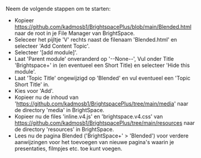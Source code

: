 Neem de volgende stappen om te starten:  

  - Kopieer https://github.com/kadmosb1/BrightspacePlus/blob/main/Blended.html naar de root in je File Manager van BrightSpace.
  - Seleceer het pijltje 'V' rechts naast de filenaam 'Blended.html' en selecteer 'Add Content Topic'.
  - Selecteer '[add module]'.
  - Laat 'Parent module' onveranderd op '--None--', Vul onder Title 'Brightspace+' in (en eventueel een Short Title) en selecteer 'Hide this module'.
  - Laat 'Topic Title' ongewijzigd op 'Blended' en vul eventueel een 'Topic Short Title' in.
  - Kies voor 'Add'.
  - Kopieer nu de inhoud van 'https://github.com/kadmosb1/BrightspacePlus/tree/main/media' naar de directory 'media' in BrightSpace.
  - Kopieer nu de files 'inline.v4.js' en 'brightspace.v4.css' van https://github.com/kadmosb1/BrightspacePlus/tree/main/resources naar de directory 'resources' in BrightSpace.
  - Lees nu de pagina Blended ('BrightSpace+' > 'Blended') voor verdere aanwijzingen voor het toevoegen van nieuwe pagina's waarin je presentaties, filmpjes etc. toe kunt voegen.
